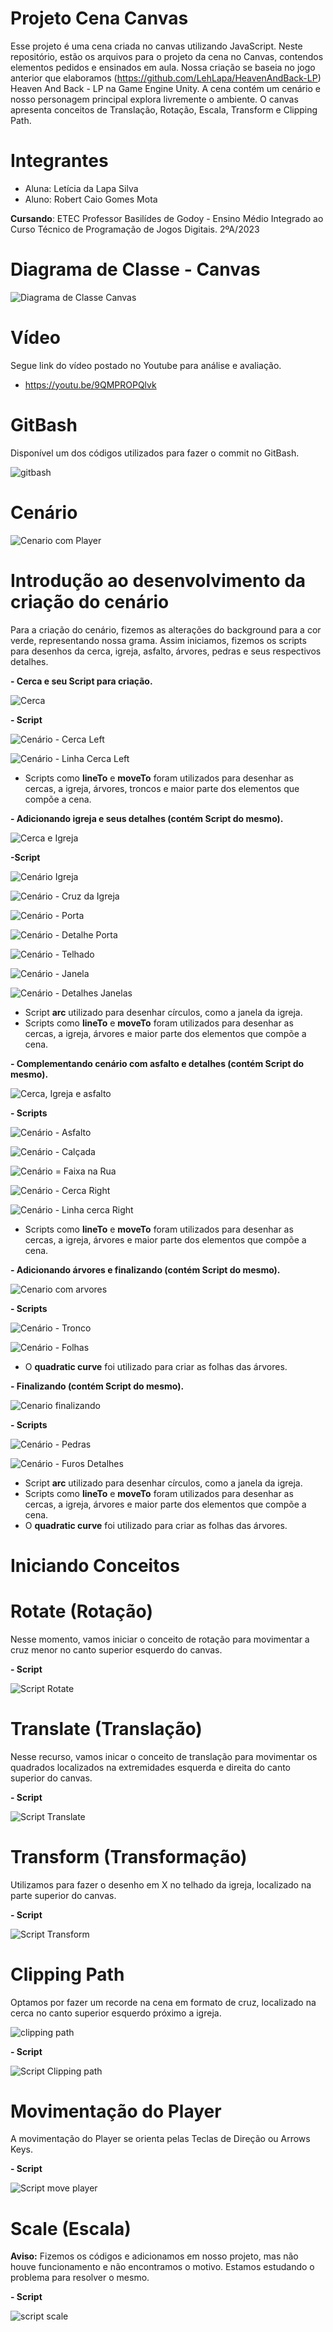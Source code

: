 # Projeto Cena Canvas
Esse projeto é uma cena criada no canvas utilizando JavaScript. Neste repositório, estão os arquivos para o projeto da cena no Canvas, contendos elementos pedidos e ensinados em aula. Nossa criação se baseia no jogo anterior que elaboramos (https://github.com/LehLapa/HeavenAndBack-LP) Heaven And Back - LP na Game Engine Unity. 
A cena contém um cenário e nosso personagem principal explora livremente o ambiente. O canvas apresenta conceitos de Translação, Rotação, Escala, Transform e Clipping Path.
# Integrantes
- Aluna: Letícia da Lapa Silva
- Aluno: Robert Caio Gomes Mota

**Cursando**: ETEC Professor Basilídes de Godoy - Ensino Médio Integrado ao Curso Técnico de Programação de Jogos Digitais. 2ºA/2023

# Diagrama de Classe - Canvas
![Diagrama de Classe Canvas](https://github.com/Rob3rt2/ProjetoCenaCanvas/assets/128638269/367239e1-cdc4-471f-978d-f66866466811)

# Vídeo
Segue link do vídeo postado no Youtube para análise e avaliação.
- https://youtu.be/9QMPROPQlvk

# GitBash
Disponível um dos códigos utilizados para fazer o commit no GitBash.

![gitbash](https://github.com/Rob3rt2/ProjetoCenaCanvas/assets/128638269/a2c8b1d9-5189-4d85-922e-92853aa1d06c)

# Cenário
![Cenario com Player](https://github.com/Rob3rt2/ProjetoCenaCanvas/assets/128638269/21c011b0-9129-4f25-b4cd-6450c5cc40f4)

# Introdução ao desenvolvimento da criação do cenário
Para a criação do cenário, fizemos as alterações do background para a cor verde, representando nossa grama. Assim iniciamos, fizemos os scripts para desenhos da cerca, igreja, asfalto, árvores, pedras e seus respectivos detalhes.

**- Cerca e seu Script para criação.**

![Cerca](https://github.com/Rob3rt2/ProjetoCenaCanvas/assets/128638269/18822a88-03a1-4df1-ace2-f87f343f4b5b)

**- Script**
 
![Cenário - Cerca Left](https://github.com/Rob3rt2/ProjetoCenaCanvas/assets/128638269/4248c71b-36b5-4857-be22-8d5adbd1b967)

![Cenário - Linha Cerca Left](https://github.com/Rob3rt2/ProjetoCenaCanvas/assets/128638269/6f73478f-3885-4f2d-af43-4a391aaf8e86)

- Scripts como **lineTo** e **moveTo** foram utilizados para desenhar as cercas, a igreja, árvores, troncos e maior parte dos elementos que compõe a cena.

**- Adicionando igreja e seus detalhes (contém Script do mesmo).**

![Cerca e Igreja](https://github.com/Rob3rt2/ProjetoCenaCanvas/assets/128638269/edfa29d4-733a-4208-86c8-8658af3c27a4)

**-Script**

![Cenário Igreja](https://github.com/Rob3rt2/ProjetoCenaCanvas/assets/128638269/7e3ce3c7-e1a4-4e77-92d4-5b31f352eec9)

![Cenário - Cruz da Igreja](https://github.com/Rob3rt2/ProjetoCenaCanvas/assets/128638269/7c145aba-d457-45cd-98ca-c67503ef77a2)

![Cenário - Porta](https://github.com/Rob3rt2/ProjetoCenaCanvas/assets/128638269/197f8d48-42c4-42d1-b49d-69378e975583)

![Cenário - Detalhe Porta](https://github.com/Rob3rt2/ProjetoCenaCanvas/assets/128638269/2105c2c3-5aa9-4264-b9a4-12c74d2cb357)

![Cenário - Telhado](https://github.com/Rob3rt2/ProjetoCenaCanvas/assets/128638269/dc8556f9-d533-4271-ba5b-22c0c9c4cdd5)

![Cenário - Janela](https://github.com/Rob3rt2/ProjetoCenaCanvas/assets/128638269/42d54f91-f489-413e-814a-ee0e88b4dcb8)

![Cenário - Detalhes Janelas](https://github.com/Rob3rt2/ProjetoCenaCanvas/assets/128638269/67f6038a-6b8f-4935-8f06-7c5786701378)

- Script **arc** utilizado para desenhar círculos, como a janela da igreja.
- Scripts como **lineTo** e **moveTo** foram utilizados para desenhar as cercas, a igreja, árvores e maior parte dos elementos que compõe a cena.
  
**- Complementando cenário com asfalto e detalhes (contém Script do mesmo).**
 
![Cerca, Igreja e asfalto](https://github.com/Rob3rt2/ProjetoCenaCanvas/assets/128638269/587a4272-a4d7-4c96-b8d2-1154ef071a91)

**- Scripts**

![Cenário - Asfalto](https://github.com/Rob3rt2/ProjetoCenaCanvas/assets/128638269/1e6223c4-53b6-484f-a451-b92f78a79142)

![Cenário - Calçada](https://github.com/Rob3rt2/ProjetoCenaCanvas/assets/128638269/f663581b-163c-4ba8-9c3d-0f3e3c38d184)

![Cenário = Faixa na Rua](https://github.com/Rob3rt2/ProjetoCenaCanvas/assets/128638269/e1d89ff8-cdc1-4ab4-b449-ca0fd117d3ba)

![Cenário - Cerca Right](https://github.com/Rob3rt2/ProjetoCenaCanvas/assets/128638269/53f917e5-e112-4190-a441-b3924ceb0964)

![Cenário - Linha cerca Right](https://github.com/Rob3rt2/ProjetoCenaCanvas/assets/128638269/1ea61e6e-1914-4483-9678-382fc3c41dc6)

- Scripts como **lineTo** e **moveTo** foram utilizados para desenhar as cercas, a igreja, árvores e maior parte dos elementos que compõe a cena.
 
**- Adicionando árvores e finalizando (contém Script do mesmo).**

![Cenario com arvores](https://github.com/Rob3rt2/ProjetoCenaCanvas/assets/128638269/f146e339-60d3-4214-a820-5f051bea3de9)

**- Scripts**

![Cenário - Tronco](https://github.com/Rob3rt2/ProjetoCenaCanvas/assets/128638269/f6fc28d9-1b61-42ce-9889-fe9636906be7)

![Cenário - Folhas](https://github.com/Rob3rt2/ProjetoCenaCanvas/assets/128638269/238b842a-6e86-4540-8826-4070e7ffa409)

- O **quadratic curve** foi utilizado para criar as folhas das árvores.

**- Finalizando (contém Script do mesmo).**

![Cenario finalizando](https://github.com/Rob3rt2/ProjetoCenaCanvas/assets/128638269/864d084b-9a25-4c1a-8aac-e327ee339855)

 **- Scripts**

![Cenário - Pedras](https://github.com/Rob3rt2/ProjetoCenaCanvas/assets/128638269/f2d5c3e2-947a-43bc-a39e-f0d21212fc81)

![Cenário - Furos Detalhes](https://github.com/Rob3rt2/ProjetoCenaCanvas/assets/128638269/66cee029-aef8-4392-a2cd-e0ecf374b990)

- Script **arc** utilizado para desenhar círculos, como a janela da igreja.
- Scripts como **lineTo** e **moveTo** foram utilizados para desenhar as cercas, a igreja, árvores e maior parte dos elementos que compõe a cena.
- O **quadratic curve** foi utilizado para criar as folhas das árvores.

# Iniciando Conceitos 

# Rotate (Rotação)
Nesse momento, vamos iniciar o conceito de rotação para movimentar a cruz menor no canto superior esquerdo do canvas.

**- Script**

![Script Rotate](https://github.com/Rob3rt2/ProjetoCenaCanvas/assets/128638269/8066c85d-e4c8-4d61-b6d9-117ec3477870)

# Translate (Translação)
Nesse recurso, vamos inicar o conceito de translação para movimentar os quadrados localizados na extremidades esquerda e direita do canto superior do canvas.

**- Script**

![Script Translate](https://github.com/Rob3rt2/ProjetoCenaCanvas/assets/128638269/160929fd-0e12-4b85-8c6a-f405afe2c3fa)

# Transform (Transformação)
Utilizamos para fazer o desenho em X no telhado da igreja, localizado na parte superior do canvas.

**- Script**

![Script Transform](https://github.com/Rob3rt2/ProjetoCenaCanvas/assets/128638269/55e7860c-656c-46a2-aed3-c4a5656d3036)

# Clipping Path 
Optamos por fazer um recorde na cena em formato de cruz, localizado na cerca no canto superior esquerdo próximo a igreja.

![clipping path](https://github.com/Rob3rt2/ProjetoCenaCanvas/assets/128638269/2855745e-c40d-4dd0-8692-21a414c9171a)

**- Script**

![Script Clipping path](https://github.com/Rob3rt2/ProjetoCenaCanvas/assets/128638269/905ab47c-9bd9-4695-91e6-e9f070b23c0e)

# Movimentação do Player 

A movimentação do Player se orienta pelas Teclas de Direção ou Arrows Keys. 

**- Script**

![Script move player](https://github.com/Rob3rt2/ProjetoCenaCanvas/assets/128638269/206815df-6710-428e-9efe-94271e03c2ad)

# Scale (Escala)
**Aviso:** Fizemos os códigos e adicionamos em nosso projeto, mas não houve funcionamento e não encontramos o motivo. Estamos estudando o problema para resolver o mesmo.

**- Script**

![script scale](https://github.com/Rob3rt2/ProjetoCenaCanvas/assets/128638269/6a4adeba-875a-4924-8a76-c01a074ddbcf)
